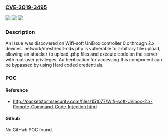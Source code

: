 ### [CVE-2019-3495](https://cve.mitre.org/cgi-bin/cvename.cgi?name=CVE-2019-3495)
![](https://img.shields.io/static/v1?label=Product&message=n%2Fa&color=blue)
![](https://img.shields.io/static/v1?label=Version&message=n%2Fa&color=blue)
![](https://img.shields.io/static/v1?label=Vulnerability&message=n%2Fa&color=brighgreen)

### Description

An issue was discovered on Wifi-soft UniBox controller 0.x through 2.x devices. network/mesh/edit-nds.php is vulnerable to arbitrary file upload, allowing an attacker to upload .php files and execute code on the server with root user privileges. Authentication for accessing this component can be bypassed by using Hard coded credentials.

### POC

#### Reference
- http://packetstormsecurity.com/files/151077/Wifi-soft-Unibox-2.x-Remote-Command-Code-Injection.html

#### Github
No GitHub POC found.

